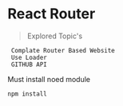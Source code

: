 # React Router

> Explored Topic's

```
 Complate Router Based Website
 Use Loader 
 GITHUB API
```
Must install noed module
```
npm install
```